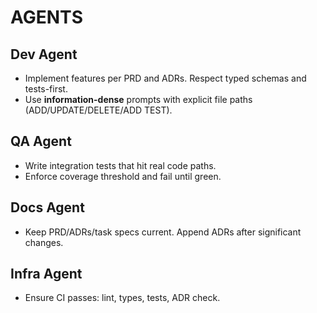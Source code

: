 # AGENTS

## Dev Agent
- Implement features per PRD and ADRs. Respect typed schemas and tests-first.
- Use **information-dense** prompts with explicit file paths (ADD/UPDATE/DELETE/ADD TEST).

## QA Agent
- Write integration tests that hit real code paths.
- Enforce coverage threshold and fail until green.

## Docs Agent
- Keep PRD/ADRs/task specs current. Append ADRs after significant changes.

## Infra Agent
- Ensure CI passes: lint, types, tests, ADR check.
